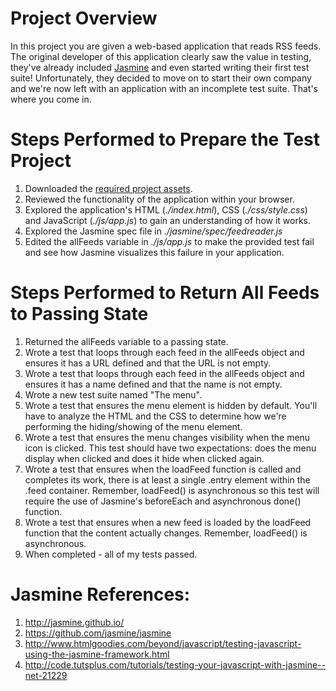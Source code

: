 # Project Overview

In this project you are given a web-based application that reads RSS feeds. The original developer of this application clearly saw the value in testing, they've already included [Jasmine](http://jasmine.github.io/) and even started writing their first test suite! Unfortunately, they decided to move on to start their own company and we're now left with an application with an incomplete test suite. That's where you come in.

# Steps Performed to Prepare the Test Project
1. Downloaded the [required project assets](http://github.com/udacity/frontend-nanodegree-feedreader).
2. Reviewed the functionality of the application within your browser.
3. Explored the application's HTML (*./index.html*), CSS (*./css/style.css*) and JavaScript (*./js/app.js*) to gain an understanding of how it works.
4. Explored the Jasmine spec file in *./jasmine/spec/feedreader.js*
5. Edited the allFeeds variable in *./js/app.js* to make the provided test fail and see how Jasmine visualizes this failure in your application.

# Steps Performed to Return All Feeds to Passing State
1. Returned the allFeeds variable to a passing state.
2. Wrote a test that loops through each feed in the allFeeds object and ensures it has a URL defined and that the URL is not empty.
3. Wrote a test that loops through each feed in the allFeeds object and ensures it has a name defined and that the name is not empty.
4. Wrote a new test suite named "The menu".
5. Wrote a test that ensures the menu element is hidden by default. You'll have to analyze the HTML and the CSS to determine how we're performing the hiding/showing of the menu element.
6. Wrote a test that ensures the menu changes visibility when the menu icon is clicked. This test should have two expectations: does the menu display when clicked and does it hide when clicked again.
7. Wrote a test that ensures when the loadFeed function is called and completes its work, there is at least a single .entry element within the .feed container. Remember, loadFeed() is asynchronous so this test will require the use of Jasmine's beforeEach and asynchronous done() function.
8. Wrote a test that ensures when a new feed is loaded by the loadFeed function that the content actually changes. Remember, loadFeed() is asynchronous.
9. When completed - all of my tests passed.

# Jasmine References:
1. http://jasmine.github.io/
2. https://github.com/jasmine/jasmine
3. http://www.htmlgoodies.com/beyond/javascript/testing-javascript-using-the-jasmine-framework.html
4. http://code.tutsplus.com/tutorials/testing-your-javascript-with-jasmine--net-21229

